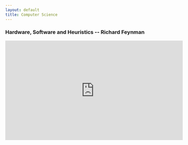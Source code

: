 ```yaml
---
layout: default
title: Computer Science
---
```


### Hardware, Software and Heuristics -- Richard Feynman

<iframe width="560" height="315" src="https://www.youtube-nocookie.com/embed/EKWGGDXe5MA?si=B2Jm8fk4H4D_Ayge" title="YouTube video player" frameborder="0" allow="accelerometer; autoplay; clipboard-write; encrypted-media; gyroscope; picture-in-picture; web-share" allowfullscreen></iframe>
